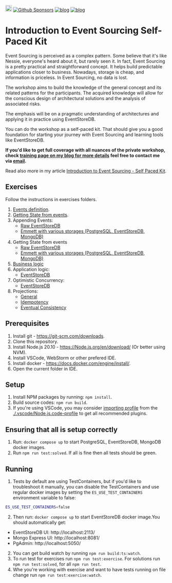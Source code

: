 [<img src="https://img.shields.io/badge/LinkedIn-0077B5?style=for-the-badge&logo=linkedin&logoColor=white" height="20px" />](https://www.linkedin.com/in/oskardudycz/) [![Github Sponsors](https://img.shields.io/static/v1?label=Sponsor&message=%E2%9D%A4&logo=GitHub&link=https://github.com/sponsors/oskardudycz/)](https://github.com/sponsors/oskardudycz/) [![blog](https://img.shields.io/badge/blog-event--driven.io-brightgreen)](https://event-driven.io/?utm_source=event_sourcing_jvm) [![blog](https://img.shields.io/badge/%F0%9F%9A%80-Architecture%20Weekly-important)](https://www.architecture-weekly.com/?utm_source=event_sourcing_net)

# Introduction to Event Sourcing Self-Paced Kit

Event Sourcing is perceived as a complex pattern. Some believe that it's like Nessie, everyone's heard about it, but rarely seen it. In fact, Event Sourcing is a pretty practical and straightforward concept. It helps build predictable applications closer to business. Nowadays, storage is cheap, and information is priceless. In Event Sourcing, no data is lost.

The workshop aims to build the knowledge of the general concept and its related patterns for the participants. The acquired knowledge will allow for the conscious design of architectural solutions and the analysis of associated risks.

The emphasis will be on a pragmatic understanding of architectures and applying it in practice using EventStoreDB.

You can do the workshop as a self-paced kit. That should give you a good foundation for starting your journey with Event Sourcing and learning tools like EventStoreDB.

**If you'd like to get full coverage with all nuances of the private workshop, check [training page on my blog for more details](https://event-driven.io/en/training/) feel free to contact me via [email](mailto:oskar@event-driven.io).**

Read also more in my article [Introduction to Event Sourcing - Self Paced Kit](https://event-driven.io/en/introduction_to_event_sourcing/?utm_source=event_sourcing_nodejs).

## Exercises

Follow the instructions in exercises folders.

1. [Events definition](./src/01_events_definition/).
2. [Getting State from events](./src/02_getting_state_from_events/).
3. Appending Events:
   - [Raw EventStoreDB](./src/03_appending_events_eventstoredb/)
   - [Emmett with various storages (PostgreSQL, EventStoreDB, MongoDB)](./src/04_appending_events_emmett/)
4. Getting State from events
   - [Raw EventStoreDB](./src/05_getting_state_from_events_eventstoredb/)
   - [Emmett with various storages (PostgreSQL, EventStoreDB, MongoDB)](./src/06_getting_state_from_events_emmett/)
5. [Business logic](./src/07_business_logic/)
6. Application logic:
   - [EventStoreDB](./src/08_application_logic_eventstoredb/)
7. Optimistic Concurrency:
   - [EventStoreDB](./src/09_optimistic_concurrency_eventstoredb/)
8. Projections:
   - [General](./src/10_projections_single_stream/)
   - [Idempotency](./src/11_projections_single_stream_idempotency/)
   - [Eventual Consistency](./src/12_projections_single_stream_eventual_consistency/)

## Prerequisites

1. Install git - https://git-scm.com/downloads.
2. Clone this repository.
3. Install Node.js 20.10 - https://Node.js.org/en/download/ (Or better using NVM).
4. Install VSCode, WebStorm or other prefered IDE.
5. Install docker - https://docs.docker.com/engine/install/.
6. Open the current folder in IDE.

## Setup

1. Install NPM packages by running: `npm install`.
2. Build source codes: `npm run build`.
3. If you're using VSCode, you may consider [importing profile](https://code.visualstudio.com/updates/v1_75#_profiles) from the [./.vscode/Node.js.code-profile](./.vscode/Node.js.code-profile) to get all recommended plugins.

## Ensuring that all is setup correctly

1. Run: `docker compose up` to start PostgreSQL, EventStoreDB, MongoDB docker images.
2. Run `npm run test:solved`. If all is fine then all tests should be green.

## Running

1. Tests by default are using TestContainers, but if you'd like to troubleshoot it manually, you can disable the TestContainers and use regular docker images by setting the `ES_USE_TEST_CONTAINERS` environment variable to false:

```bash
ES_USE_TEST_CONTAINERS=false
```

2. Then run: `docker compose up` to start EventStoreDB docker image.You should automatically get:

- EventStoreDB UI: http://localhost:2113/
- Mongo Express UI: http://localhost:8081/
- PgAdmin: http://localhost:5050/

2. You can get build watch by running `npm run build:ts:watch`.
3. To run test for exercises run `npm run test:exercise`. For solutions run `npm run test:solved`, for all `npm run test`.
4. Whe you're working with exercise and want to have tests running on file change run `npm run test:exercise:watch`.
